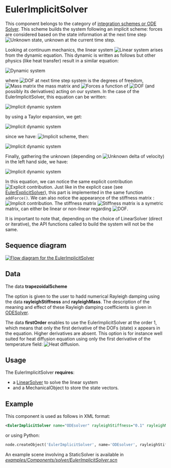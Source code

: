 EulerImplicitSolver  
===================

This component belongs to the category of [integration schemes or ODE Solver](https://www.sofa-framework.org/community/doc/main-principles/system-resolution/integration-schemes/). This scheme builds the system following an implicit scheme: forces are considered based on the state information at the next time step <img class="latex" src="https://latex.codecogs.com/png.latex?x(t+dt)" title="Unknown state"/>, unknown at the current time step.

Looking at continuum mechanics, the linear system <img class="latex" src="https://latex.codecogs.com/png.latex?$$\mathbf{A}x=b$$" title="Linear system" /> arises from the dynamic equation. This dynamic is written as follows but other physics (like heat transfer) result in a similar equation:

<img class="latex" src="https://latex.codecogs.com/png.latex?$$\mathbf{M}\Delta%20v=dt\left(f(x,t)\right)$$" title="Dynamic system" />

where <img class="latex" src="https://latex.codecogs.com/png.latex?$$x$$" title="DOF at next time step system" /> is the degrees of freedom, <img class="latex" src="https://latex.codecogs.com/png.latex?$$\mathbf{M}$$" title="Mass matrix" /> the mass matrix and <img class="latex" src="https://latex.codecogs.com/png.latex?$$f(x,t)$$" title="Forces" /> a function of <img class="latex" src="https://latex.codecogs.com/png.latex?$$x$$" title="DOF" /> (and possibly its derivatives) acting on our system. In the case of the EulerImplicitSolver, this equation can be written: 

<img class="latex" src="https://latex.codecogs.com/png.latex?$$M%20\Delta%20v=dt%20\cdot%20f(x(t+dt))$$" title="Implicit dynamic system" />

by using a Taylor expansion, we get:

<img class="latex" src="https://latex.codecogs.com/png.latex?$$M%20\Delta%20v=dt%20\cdot%20\left(%20f(x(t)+\cdot%20\frac{\partial%20f}{\partial%20x}%20\Delta%20x%20\right)$$" title="Implicit dynamic system" />

since we have: <img class="latex" src="https://latex.codecogs.com/png.latex?$$\Delta%20x=dt(v(t)+\Delta%20v)$$" title="Implicit scheme" />, then:

<img class="latex" src="https://latex.codecogs.com/png.latex?$$M\Delta%20v=dt\cdot%20\left(%20f(x(t)+dt\cdot%20\frac{\partial%20f}{\partial%20x}v(t)+dt\cdot%20\frac{\partial%20f}{\partial%20x}%20\Delta%20v%20\right)$$" title="Implicit dynamic system" />

Finally, gathering the unknown (depending on <img class="latex" src="https://latex.codecogs.com/png.latex?$$\Delta%20v$$" title="Unknown delta of velocity" />) in the left hand side, we have:

<img class="latex" src="https://latex.codecogs.com/png.latex?$$\left(%20M-dt^2%20\cdot%20\frac{\partial%20f}{\partial%20x}%20\right)%20\Delta%20v=dt\cdot%20f(x(t)+dt^2\cdot%20\frac{\partial%20f}{\partial%20x}v(t)$$" title="Implicit dynamic system" />

In this equation, we can notice the same explicit contribution <img class="latex" src="https://latex.codecogs.com/png.latex?$$dt\left(f(x(t))\right)$$" title="Explicit contribution" />. Just like in the explicit case (see [EulerExplicitSolver](https://www.sofa-framework.org/community/doc/using-sofa/components/odesolver/eulerexplicitsolver/)), this part is implemented in the same function `addForce()`. We can also notice the appearance of the stiffness matrix : <img class="latex" src="https://latex.codecogs.com/png.latex?$$\mathbf{K}_{ij}=\textstyle\frac{\partial%20f_i}{\partial%20x_j}$$" title="Implicit contribution" />. The stiffness matrix <img class="latex" src="https://latex.codecogs.com/png.latex?$$\mathbf{K}$$" title="Stiffness matrix" /> is a symetric matrix, can either be linear or non-linear regarding <img class="latex" src="https://latex.codecogs.com/png.latex?$$x$$" title="DOF" />.



It is important to note that, depending on the choice of LinearSolver (direct or iterative), the API functions called to build the system will not be the same.


Sequence diagram
----------------

<a href="https://github.com/sofa-framework/doc/blob/master/Images/integrationscheme/EulerImplicitSolver.png?raw=true"><img src="https://github.com/sofa-framework/doc/blob/master/Images/solver/EulerImplicitSolver.png?raw=true" title="Flow diagram for the EulerImplicitSolver"/></a>


Data  
----

The data **trapezoidalScheme**

The option is given to the user to hadd numerical Rayleigh damping using the data **rayleighStiffness** and **rayleighMass**. The description of the meaning and effect of these Rayleigh damping coefficients is given in [ODESolver](https://www.sofa-framework.org/community/doc/main-principles/system-resolution/integration-schemes/#rayleigh-damping).

The data **firstOrder** enables to use the EulerImplicitSolver at the order 1, which means that only the first derivative of the DOFs (state) x appears in the equation. Higher derivatives are absent. This option is for instance well suited for heat diffusion equation using only the first derivative of the temperature field: <img class="latex" src="https://latex.codecogs.com/png.latex?$$M\frac{\partial%20T}{\partial%20t}=\Delta%20T$$" title="Heat diffusion" />.



Usage  
-----  

The EulerImplicitSolver **requires**:

- a [LinearSolver](https://www.sofa-framework.org/community/doc/main-principles/system-resolution/linear-solvers/) to solve the linear system
- and a MechanicalObject to store the state vectors.


 
Example  
-------  
 
This component is used as follows in XML format:  
 
``` xml  
<EulerImplicitSolver name="ODEsolver" rayleighStiffness="0.1" rayleighMass="0.1" />
```  
 
or using Python:  
 
``` python  
node.createObject('EulerImplicitSolver', name='ODEsolver', rayleighStiffness='0.1' rayleighMass='0.1')  
```  
 
An example scene involving a StaticSolver is available in [*examples/Components/solver/EulerImplicitSolver.scn*](https://github.com/sofa-framework/sofa/blob/master/examples/Components/solver/EulerImplicitSolver.scn)